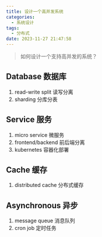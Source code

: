 ```yaml
---
title: 设计一个高并发系统
categories:
  - 系统设计
tags:
  - 分布式
date: 2023-11-27 21:47:58
---
```


> 如何设计一个支持高并发的系统？

## Database 数据库

1. read-write split 读写分离
2. sharding 分库分表

## Service 服务

1. micro service 微服务
2. frontend/backend 前后端分离
3. kubernetes 容器化部署

## Cache 缓存

1. distributed cache 分布式缓存

## Asynchronous 异步

1. message queue 消息队列
2. cron job 定时任务


